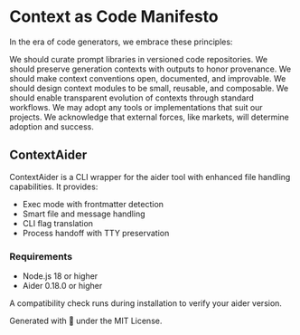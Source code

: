 # Context as Code Manifesto

In the era of code generators, we embrace these principles:

We should curate prompt libraries in versioned code repositories.
We should preserve generation contexts with outputs to honor provenance.
We should make context conventions open, documented, and improvable.
We should design context modules to be small, reusable, and composable.
We should enable transparent evolution of contexts through standard workflows.
We may adopt any tools or implementations that suit our projects.
We acknowledge that external forces, like markets, will determine adoption and success.

## ContextAider

ContextAider is a CLI wrapper for the aider tool with enhanced file handling capabilities. It provides:

- Exec mode with frontmatter detection
- Smart file and message handling
- CLI flag translation
- Process handoff with TTY preservation

### Requirements

- Node.js 18 or higher
- Aider 0.18.0 or higher

A compatibility check runs during installation to verify your aider version.

Generated with 🩶 under the MIT License.
